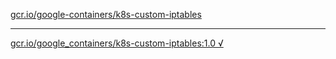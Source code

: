 [gcr.io/google-containers/k8s-custom-iptables](https://hub.docker.com/r/anjia0532/k8s-custom-iptables/tags/) 

----
[gcr.io/google_containers/k8s-custom-iptables:1.0 √](https://hub.docker.com/r/anjia0532/k8s-custom-iptables/tags/)

